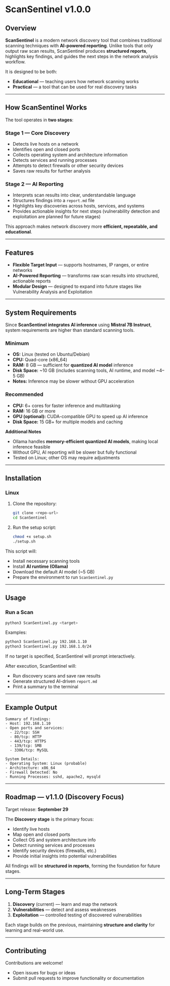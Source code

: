 # ScanSentinel v1.0.0

## Overview

**ScanSentinel** is a modern network discovery tool that combines traditional scanning techniques with **AI-powered reporting**. Unlike tools that only output raw scan results, ScanSentinel produces **structured reports**, highlights key findings, and guides the next steps in the network analysis workflow.

It is designed to be both:

* **Educational** — teaching users how network scanning works
* **Practical** — a tool that can be used for real discovery tasks

---

## How ScanSentinel Works

The tool operates in **two stages**:

### Stage 1 — Core Discovery

* Detects live hosts on a network
* Identifies open and closed ports
* Collects operating system and architecture information
* Detects services and running processes
* Attempts to detect firewalls or other security devices
* Saves raw results for further analysis

### Stage 2 — AI Reporting

* Interprets scan results into clear, understandable language
* Structures findings into a `report.md` file
* Highlights key discoveries across hosts, services, and systems
* Provides actionable insights for next steps (vulnerability detection and exploitation are planned for future stages)

This approach makes network discovery more **efficient, repeatable, and educational**.

---

## Features

* **Flexible Target Input** — supports hostnames, IP ranges, or entire networks
* **AI-Powered Reporting** — transforms raw scan results into structured, actionable reports
* **Modular Design** — designed to expand into future stages like Vulnerability Analysis and Exploitation

---

## System Requirements

Since **ScanSentinel integrates AI inference** using **Mistral 7B Instruct**, system requirements are higher than standard scanning tools.

### Minimum

* **OS:** Linux (tested on Ubuntu/Debian)
* **CPU:** Quad-core (x86\_64)
* **RAM:** 8 GB — sufficient for **quantized AI model** inference
* **Disk Space:** \~10 GB (includes scanning tools, AI runtime, and model \~4–5 GB)
* **Notes:** Inference may be slower without GPU acceleration

### Recommended

* **CPU:** 6+ cores for faster inference and multitasking
* **RAM:** 16 GB or more
* **GPU (optional):** CUDA-compatible GPU to speed up AI inference
* **Disk Space:** 15 GB+ for multiple models and caching

**Additional Notes**

* Ollama handles **memory-efficient quantized AI models**, making local inference feasible
* Without GPU, AI reporting will be slower but fully functional
* Tested on Linux; other OS may require adjustments

---

## Installation

### Linux

1. Clone the repository:

   ```bash
   git clone <repo-url>
   cd ScanSentinel
   ```

2. Run the setup script:

   ```bash
   chmod +x setup.sh
   ./setup.sh
   ```

This script will:

* Install necessary scanning tools
* Install **AI runtime (Ollama)**
* Download the default AI model (\~5 GB)
* Prepare the environment to run `ScanSentinel.py`

---

## Usage

### Run a Scan

```bash
python3 ScanSentinel.py <target>
```

Examples:

```bash
python3 ScanSentinel.py 192.168.1.10
python3 ScanSentinel.py 192.168.1.0/24
```

If no target is specified, ScanSentinel will prompt interactively.

After execution, ScanSentinel will:

* Run discovery scans and save raw results
* Generate structured AI-driven `report.md`
* Print a summary to the terminal

---

## Example Output

```
Summary of Findings:
- Host: 192.168.1.10
- Open ports and services:
  - 22/tcp: SSH
  - 80/tcp: HTTP
  - 443/tcp: HTTPS
  - 139/tcp: SMB
  - 3306/tcp: MySQL

System Details:
- Operating System: Linux (probable)
- Architecture: x86_64
- Firewall Detected: No
- Running Processes: sshd, apache2, mysqld
```

---

## Roadmap — v1.1.0 (Discovery Focus)

Target release: **September 29**

The **Discovery stage** is the primary focus:

* Identify live hosts
* Map open and closed ports
* Collect OS and system architecture info
* Detect running services and processes
* Identify security devices (firewalls, etc.)
* Provide initial insights into potential vulnerabilities

All findings will be **structured in reports**, forming the foundation for future stages.

---

## Long-Term Stages

1. **Discovery** (current) — learn and map the network
2. **Vulnerabilities** — detect and assess weaknesses
3. **Exploitation** — controlled testing of discovered vulnerabilities

Each stage builds on the previous, maintaining **structure and clarity** for learning and real-world use.

---

## Contributing

Contributions are welcome!

* Open issues for bugs or ideas
* Submit pull requests to improve functionality or documentation
